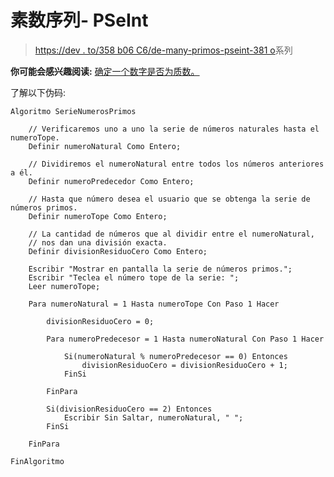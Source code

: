 # 素数序列- PSeInt

> [https://dev . to/358 b06 C6/de-many-primos-pseint-381 o](https://dev.to/358b06c6/serie-de-numeros-primos-pseint-381o)系列

**你可能会感兴趣阅读:** [确定一个数字是否为质数。](https://dev.to/358b06c6/determinar-si-un-numero-es-primo-pseint-c4i)

了解以下伪码:

```
Algoritmo SerieNumerosPrimos

    // Verificaremos uno a uno la serie de números naturales hasta el numeroTope.
    Definir numeroNatural Como Entero;

    // Dividiremos el numeroNatural entre todos los números anteriores a él.
    Definir numeroPredecedor Como Entero;

    // Hasta que número desea el usuario que se obtenga la serie de números primos.
    Definir numeroTope Como Entero;

    // La cantidad de números que al dividir entre el numeroNatural,
    // nos dan una división exacta.
    Definir divisionResiduoCero Como Entero;

    Escribir "Mostrar en pantalla la serie de números primos.";
    Escribir "Teclea el número tope de la serie: ";
    Leer numeroTope;

    Para numeroNatural = 1 Hasta numeroTope Con Paso 1 Hacer

        divisionResiduoCero = 0;

        Para numeroPredecesor = 1 Hasta numeroNatural Con Paso 1 Hacer

            Si(numeroNatural % numeroPredecesor == 0) Entonces
                divisionResiduoCero = divisionResiduoCero + 1;
            FinSi

        FinPara

        Si(divisionResiduoCero == 2) Entonces
            Escribir Sin Saltar, numeroNatural, " ";
        FinSi

    FinPara

FinAlgoritmo 
```